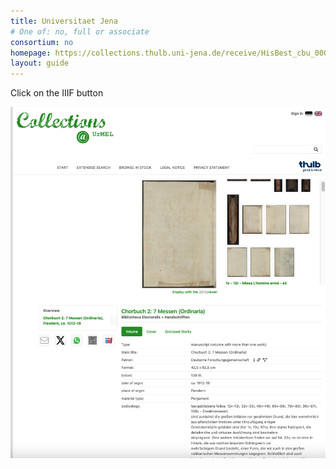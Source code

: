 ```yaml
---
title: Universitaet Jena
# One of: no, full or associate
consortium: no 
homepage: https://collections.thulb.uni-jena.de/receive/HisBest_cbu_00014277
layout: guide
---
```


Click on the IIIF button

![screenshot](screenshot.png)